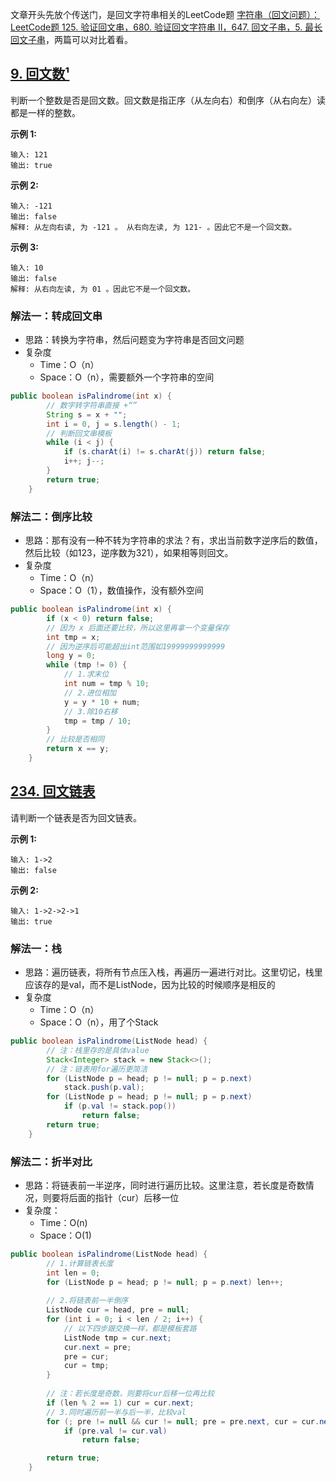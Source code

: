 文章开头先放个传送门，是回文字符串相关的LeetCode题 [字符串（回文问题）：LeetCode题 125. 验证回文串，680. 验证回文字符串 Ⅱ，647. 回文子串，5. 最长回文子串](https://blog.csdn.net/weixin_43935927/article/details/109126387)，两篇可以对比着看。
## [9. 回文数¹](https://leetcode-cn.com/problems/palindrome-number/)

判断一个整数是否是回文数。回文数是指正序（从左向右）和倒序（从右向左）读都是一样的整数。

**示例 1:**

```
输入: 121
输出: true
```

**示例 2:**

```
输入: -121
输出: false
解释: 从左向右读, 为 -121 。 从右向左读, 为 121- 。因此它不是一个回文数。
```

**示例 3:**

```
输入: 10
输出: false
解释: 从右向左读, 为 01 。因此它不是一个回文数。
```

### 解法一：转成回文串

* 思路：转换为字符串，然后问题变为字符串是否回文问题
* 复杂度
  * Time：O（n）
  * Space：O（n），需要额外一个字符串的空间

```java
public boolean isPalindrome(int x) {
		// 数字转字符串直接 +“”
        String s = x + "";
        int i = 0, j = s.length() - 1;
        // 判断回文串模板
        while (i < j) {
            if (s.charAt(i) != s.charAt(j)) return false;
            i++; j--;
        }
        return true;
    }
```

### 解法二：倒序比较

* 思路：那有没有一种不转为字符串的求法？有，求出当前数字逆序后的数值，然后比较（如123，逆序数为321），如果相等则回文。
* 复杂度
  * Time：O（n）
  * Space：O（1），数值操作，没有额外空间

```java
public boolean isPalindrome(int x) {
        if (x < 0) return false;
        // 因为 x 后面还要比较，所以这里再拿一个变量保存
        int tmp = x;
        // 因为逆序后可能超出int范围如19999999999999
        long y = 0;
        while (tmp != 0) {
            // 1.求末位
            int num = tmp % 10;
            // 2.进位相加
            y = y * 10 + num;
            // 3.除10右移
            tmp = tmp / 10;
        }
        // 比较是否相同
        return x == y;
    }
```

## [234. 回文链表](https://leetcode-cn.com/problems/palindrome-linked-list/)

请判断一个链表是否为回文链表。

**示例 1:**

```
输入: 1->2
输出: false
```

**示例 2:**

```
输入: 1->2->2->1
输出: true
```

### 解法一：栈

* 思路：遍历链表，将所有节点压入栈，再遍历一遍进行对比。这里切记，栈里应该存的是val，而不是ListNode，因为比较的时候顺序是相反的
* 复杂度
  * Time：O（n）
  * Space：O（n），用了个Stack

```java
public boolean isPalindrome(ListNode head) {
        // 注：栈里存的是具体value
        Stack<Integer> stack = new Stack<>();
        // 注：链表用for遍历更简洁
        for (ListNode p = head; p != null; p = p.next) 
            stack.push(p.val);
        for (ListNode p = head; p != null; p = p.next)
            if (p.val != stack.pop())
                return false;
        return true;
    }
```

### 解法二：折半对比

* 思路：将链表前一半逆序，同时进行遍历比较。这里注意，若长度是奇数情况，则要将后面的指针（cur）后移一位
* 复杂度：
	* Time：O(n)
	* Space：O(1)

```java
public boolean isPalindrome(ListNode head) {
        // 1.计算链表长度
        int len = 0;
        for (ListNode p = head; p != null; p = p.next) len++;
		
        // 2.将链表前一半倒序
        ListNode cur = head, pre = null;
        for (int i = 0; i < len / 2; i++) {
        	// 以下四步跟交换一样，都是模板套路
            ListNode tmp = cur.next;
            cur.next = pre;
            pre = cur;
            cur = tmp;
        }
		
    	// 注：若长度是奇数，则要将cur后移一位再比较
        if (len % 2 == 1) cur = cur.next;
    	// 3.同时遍历前一半与后一半，比较val
        for (; pre != null && cur != null; pre = pre.next, cur = cur.next) 
            if (pre.val != cur.val)
                return false;

        return true;
    }
```
